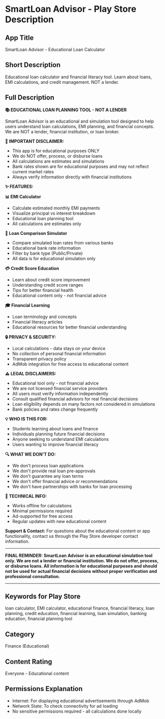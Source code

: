 
# SmartLoan Advisor - Play Store Description

## App Title
SmartLoan Advisor - Educational Loan Calculator

## Short Description
Educational loan calculator and financial literacy tool. Learn about loans, EMI calculations, and credit management. NOT a lender.

## Full Description

**📚 EDUCATIONAL LOAN PLANNING TOOL - NOT A LENDER**

SmartLoan Advisor is an educational and simulation tool designed to help users understand loan calculations, EMI planning, and financial concepts. We are NOT a lender, financial institution, or loan broker.

**🚨 IMPORTANT DISCLAIMER:**
- This app is for educational purposes ONLY
- We do NOT offer, process, or disburse loans
- All calculations are estimates and simulations
- Bank rates shown are for educational purposes and may not reflect current market rates
- Always verify information directly with financial institutions

**✨ FEATURES:**

**📊 EMI Calculator**
- Calculate estimated monthly EMI payments
- Visualize principal vs interest breakdown
- Educational loan planning tool
- All calculations are estimates only

**🏦 Loan Comparison Simulator**
- Compare simulated loan rates from various banks
- Educational bank rate information
- Filter by bank type (Public/Private)
- All data is for educational simulation only

**💳 Credit Score Education**
- Learn about credit score improvement
- Understanding credit score ranges
- Tips for better financial health
- Educational content only - not financial advice

**🎓 Financial Learning**
- Loan terminology and concepts
- Financial literacy articles
- Educational resources for better financial understanding

**🔒 PRIVACY & SECURITY:**
- Local calculations - data stays on your device
- No collection of personal financial information
- Transparent privacy policy
- AdMob integration for free access to educational content

**⚠️ LEGAL DISCLAIMERS:**
- Educational tool only - not financial advice
- We are not licensed financial service providers
- All users must verify information independently
- Consult qualified financial advisors for real financial decisions
- Loan eligibility depends on many factors not considered in simulations
- Bank policies and rates change frequently

**💡 WHO IS THIS FOR:**
- Students learning about loans and finance
- Individuals planning future financial decisions
- Anyone seeking to understand EMI calculations
- Users wanting to improve financial literacy

**🔍 WHAT WE DON'T DO:**
- We don't process loan applications
- We don't provide real loan pre-approvals
- We don't guarantee any loan terms
- We don't offer financial advice or recommendations
- We don't have partnerships with banks for loan processing

**📱 TECHNICAL INFO:**
- Works offline for calculations
- Minimal permissions required
- Ad-supported for free access
- Regular updates with new educational content

**Support & Contact:**
For questions about the educational content or app functionality, contact us through the Play Store developer contact information.

---

**FINAL REMINDER: SmartLoan Advisor is an educational simulation tool only. We are not a lender or financial institution. We do not offer, process, or disburse loans. All information is for educational purposes and should not be used for actual financial decisions without proper verification and professional consultation.**

---

## Keywords for Play Store
loan calculator, EMI calculator, educational finance, financial literacy, loan planning, credit education, financial learning, loan simulation, banking education, financial planning tool

## Category
Finance (Educational)

## Content Rating
Everyone - Educational content

## Permissions Explanation
- Internet: For displaying educational advertisements through AdMob
- Network State: To check connectivity for ad loading
- No sensitive permissions required - all calculations done locally

